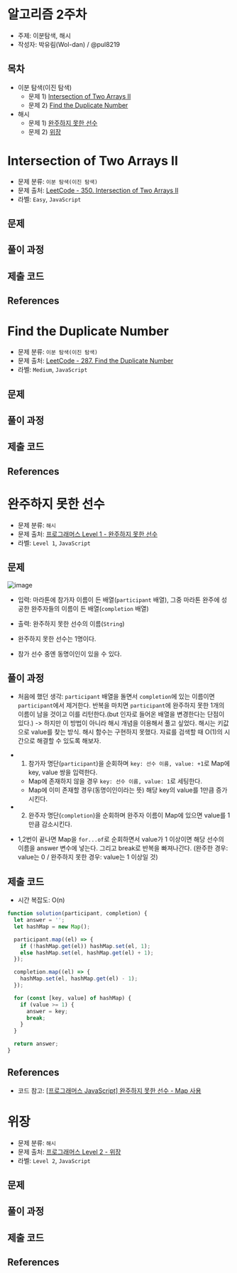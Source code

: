 # 알고리즘 2주차

- 주제: 이분탐색, 해시
- 작성자: 박유림(Wol-dan) / @pul8219

## 목차

- 이분 탐색(이진 탐색)
  - 문제 1) [Intersection of Two Arrays II](#intersection-of-two-arrays-ii)
  - 문제 2) [Find the Duplicate Number](#find-the-duplicate-number)
- 해시
  - 문제 1) [완주하지 못한 선수](#완주하지-못한-선수)
  - 문제 2) [위장](#위장)

# Intersection of Two Arrays II

- 문제 분류: `이분 탐색(이진 탐색)`
- 문제 출처: [LeetCode - 350. Intersection of Two Arrays II](https://leetcode.com/problems/intersection-of-two-arrays-ii/)
- 라벨: `Easy`, `JavaScript`

## 문제

## 풀이 과정

## 제출 코드

## References

# Find the Duplicate Number

- 문제 분류: `이분 탐색(이진 탐색)`
- 문제 출처: [LeetCode - 287. Find the Duplicate Number](https://leetcode.com/problems/find-the-duplicate-number/)
- 라벨: `Medium`, `JavaScript`

## 문제

## 풀이 과정

## 제출 코드

## References

# 완주하지 못한 선수

- 문제 분류: `해시`
- 문제 출처: [프로그래머스 Level 1 - 완주하지 못한 선수](https://programmers.co.kr/learn/courses/30/lessons/42576)
- 라벨: `Level 1`, `JavaScript`

## 문제

![image](https://user-images.githubusercontent.com/33214449/130213203-fa9770b1-060b-4721-b0eb-596bcaa44924.png)

- 입력: 마라톤에 참가자 이름이 든 배열(`participant` 배열), 그중 마라톤 완주에 성공한 완주자들의 이름이 든 배열(`completion` 배열)
- 출력: 완주하지 못한 선수의 이름(`String`)

- 완주하지 못한 선수는 1명이다.
- 참가 선수 중엔 동명이인이 있을 수 있다.

## 풀이 과정

- 처음에 했던 생각: `participant` 배열을 돌면서 `completion`에 있는 이름이면 `participant`에서 제거한다. 반복을 마치면 `participant`에 완주하지 못한 1개의 이름이 남을 것이고 이를 리턴한다.(but 인자로 들어온 배열을 변경한다는 단점이 있다.) -> 하지만 이 방법이 아니라 해시 개념을 이용해서 풀고 싶었다. 해시는 키값으로 value를 찾는 방식. 해시 함수는 구현하지 못했다. 자료를 검색할 때 O(1)의 시간으로 해결할 수 있도록 해보자.

- 1. 참가자 명단(`participant`)을 순회하며 `key: 선수 이름, value: +1`로 Map에 key, value 쌍을 입력한다.
  - Map에 존재하지 않을 경우 `key: 선수 이름, value: 1`로 세팅한다.
  - Map에 이미 존재할 경우(동명이인이라는 뜻) 해당 key의 value를 1만큼 증가시킨다.
- 2. 완주자 명단(`completion`)을 순회하며 완주자 이름이 Map에 있으면 value를 1만큼 감소시킨다.
- 1,2번이 끝나면 Map을 `for...of`로 순회하면서 value가 1 이상이면 해당 선수의 이름을 answer 변수에 넣는다. 그리고 break로 반복을 빠져나간다. (완주한 경우: value는 0 / 완주하지 못한 경우: value는 1 이상일 것)

## 제출 코드

- 시간 복잡도: O(n)

```js
function solution(participant, completion) {
  let answer = '';
  let hashMap = new Map();

  participant.map((el) => {
    if (!hashMap.get(el)) hashMap.set(el, 1);
    else hashMap.set(el, hashMap.get(el) + 1);
  });

  completion.map((el) => {
    hashMap.set(el, hashMap.get(el) - 1);
  });

  for (const [key, value] of hashMap) {
    if (value >= 1) {
      answer = key;
      break;
    }
  }

  return answer;
}
```

## References

- 코드 참고: [[프로그래머스 JavaScript] 완주하지 못한 선수 - Map 사용](https://ghost4551.tistory.com/53)

# 위장

- 문제 분류: `해시`
- 문제 출처: [프로그래머스 Level 2 - 위장](https://programmers.co.kr/learn/courses/30/lessons/42578)
- 라벨: `Level 2`, `JavaScript`

## 문제

## 풀이 과정

## 제출 코드

## References
